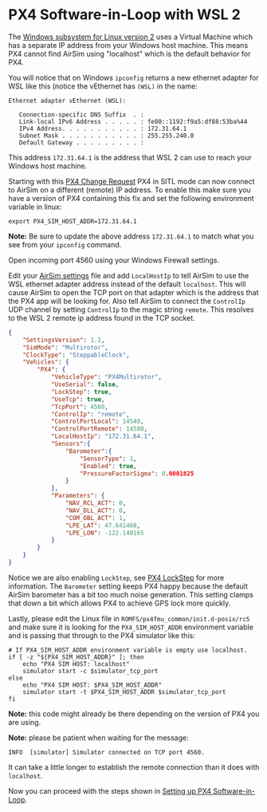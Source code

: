 # PX4 Software-in-Loop with WSL 2

The [Windows subsystem for Linux version
2](https://docs.microsoft.com/en-us/windows/wsl/install-win10) uses a Virtual Machine which has a
separate IP address from your Windows host machine. This means PX4 cannot find AirSim using
"localhost" which is the default behavior for PX4.

You will notice that on Windows `ipconfig` returns a new ethernet adapter for WSL like this (notice
the vEthernet has `(WSL)` in the name:

```plain
Ethernet adapter vEthernet (WSL):

   Connection-specific DNS Suffix  . :
   Link-local IPv6 Address . . . . . : fe80::1192:f9a5:df88:53ba%44
   IPv4 Address. . . . . . . . . . . : 172.31.64.1
   Subnet Mask . . . . . . . . . . . : 255.255.240.0
   Default Gateway . . . . . . . . . :
```

This address `172.31.64.1` is the address that WSL 2 can use to reach your Windows host machine.

Starting with this [PX4 Change
Request](https://github.com/PX4/PX4-Autopilot/commit/1719ff9892f3c3d034f2b44e94d15527ab09cec6) PX4
in SITL mode can now connect to AirSim on a different (remote) IP address.  To enable this make sure
you have a version of PX4 containing this fix and set the following environment variable in linux:

```shell
export PX4_SIM_HOST_ADDR=172.31.64.1
```

**Note:** Be sure to update the above address `172.31.64.1` to match what you see from your
`ipconfig` command.

Open incoming port 4560 using your Windows Firewall settings.

Edit your [AirSim settings](settings.md) file and add `LocalHostIp` to tell AirSim to use the WSL
ethernet adapter address instead of the default `localhost`.  This will cause AirSim to open the TCP
port on that adapter which is the address that the PX4 app will be looking for.  Also tell AirSim
to connect the `ControlIp` UDP channel by setting `ControlIp` to the magic string `remote`.
This resolves to the WSL 2 remote ip address found in the TCP socket.

```json
{
    "SettingsVersion": 1.2,
    "SimMode": "Multirotor",
    "ClockType": "SteppableClock",
    "Vehicles": {
        "PX4": {
            "VehicleType": "PX4Multirotor",
            "UseSerial": false,
            "LockStep": true,
            "UseTcp": true,
            "TcpPort": 4560,
            "ControlIp": "remote",
            "ControlPortLocal": 14540,
            "ControlPortRemote": 14580,
            "LocalHostIp": "172.31.64.1",
            "Sensors":{
                "Barometer":{
                    "SensorType": 1,
                    "Enabled": true,
                    "PressureFactorSigma": 0.0001825
                }
            },
            "Parameters": {
                "NAV_RCL_ACT": 0,
                "NAV_DLL_ACT": 0,
                "COM_OBL_ACT": 1,
                "LPE_LAT": 47.641468,
                "LPE_LON": -122.140165
            }
        }
    }
}
```
Notice we are also enabling `LockStep`, see [PX4 LockStep](px4_lockstep.md) for more information.
The `Barometer` setting keeps PX4 happy because the default AirSim barometer has a bit too much
noise generation.  This setting clamps that down a bit which allows PX4 to achieve GPS lock more
quickly.

Lastly, please edit the Linux file in `ROMFS/px4fmu_common/init.d-posix/rcS` and make sure
it is looking for the `PX4_SIM_HOST_ADDR` environment variable and is passing that through to the
PX4 simulator like this:

```shell
# If PX4_SIM_HOST_ADDR environment variable is empty use localhost.
if [ -z "${PX4_SIM_HOST_ADDR}" ]; then
    echo "PX4 SIM HOST: localhost"
    simulator start -c $simulator_tcp_port
else
    echo "PX4 SIM HOST: $PX4_SIM_HOST_ADDR"
    simulator start -t $PX4_SIM_HOST_ADDR $simulator_tcp_port
fi
```

**Note:** this code might already be there depending on the version of PX4 you are using.

**Note:** please be patient when waiting for the message:

```
INFO  [simulator] Simulator connected on TCP port 4560.
```

It can take a little longer to establish the remote connection than it does with `localhost`.

Now you can proceed with the steps shown in [Setting up PX4 Software-in-Loop](px4_sitl.md).
